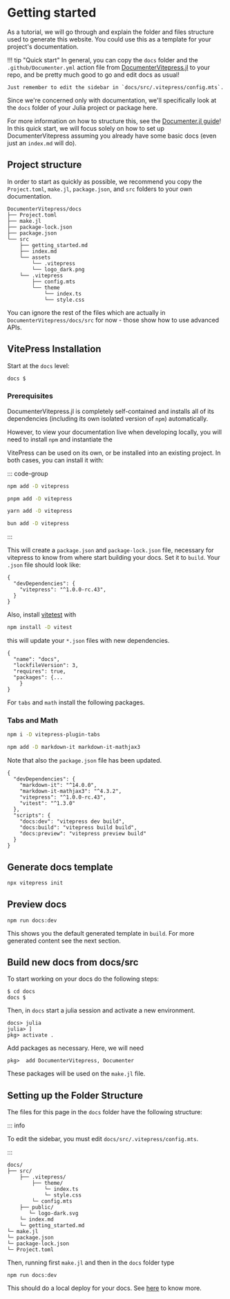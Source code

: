 # Getting started

As a tutorial, we will go through and explain the folder and files structure used to generate this website. You could use this as a template for your project's documentation.

!!! tip "Quick start"
    In general, you can copy the `docs` folder and the `.github/Documenter.yml` action file from [DocumenterVitepress.jl](https://github.com/LuxDL/DocumenterVitepress.jl) to your repo, and be pretty much good to go and edit docs as usual! 
    
    Just remember to edit the sidebar in `docs/src/.vitepress/config.mts`.

Since we're concerned only with documentation, we'll specifically look at the `docs` folder of your Julia project or package here.  

For more information on how to structure this, see the [Documenter.jl guide](https://documenter.juliadocs.org/stable/man/guide/)!  In this quick start, we will focus solely on how to set up DocumenterVitepress assuming you already have some basic docs (even just an `index.md` will do).

## Project structure

In order to start as quickly as possible, we recommend you copy the `Project.toml`, `make.jl`, `package.json`, and `src` folders to your own documentation.

```
DocumenterVitepress/docs
├── Project.toml
├── make.jl
├── package-lock.json
├── package.json
└── src
    ├── getting_started.md
    ├── index.md
    └── assets
        └── .vitepress
        └── logo_dark.png
    └── .vitepress
        ├── config.mts
        └── theme
            └── index.ts
            └── style.css
```

You can ignore the rest of the files which are actually in `DocumenterVitepress/docs/src` for now - those show how to use advanced APIs.


## VitePress Installation

Start at the `docs` level:

```sh
docs $
```

### Prerequisites

DocumenterVitepress.jl is completely self-contained and installs all of its dependencies (including its own isolated version of `npm`) automatically. 

However, to view your documentation live when developing locally, you will need to install `npm` and instantiate the 

VitePress can be used on its own, or be installed into an existing project. In both cases, you can install it with:

::: code-group

```sh [npm]
npm add -D vitepress
```

```sh [pnpm]
pnpm add -D vitepress
```

```sh [yarn]
yarn add -D vitepress
```

```sh [bun]
bun add -D vitepress
```

:::


This will create a `package.json` and `package-lock.json` file, necessary for vitepress to know from where start building your docs. Set it to `build`. Your `.json` file should look like:

```
{
  "devDependencies": {
    "vitepress": "^1.0.0-rc.43",
  }
}
```


Also, install [vitetest](https://vitest.dev/guide/#adding-vitest-to-your-project) with

```sh [vitetest]
npm install -D vitest
```

this will update your `*.json` files with new dependencies. 

```
{
  "name": "docs",
  "lockfileVersion": 3,
  "requires": true,
  "packages": {...
    }
}
```

For `tabs` and `math` install the following packages.

### Tabs and Math

```sh
npm i -D vitepress-plugin-tabs
```

```sh
npm add -D markdown-it markdown-it-mathjax3
```

Note that also the `package.json` file has been updated.

```
{
  "devDependencies": {
    "markdown-it": "^14.0.0",
    "markdown-it-mathjax3": "^4.3.2",
    "vitepress": "^1.0.0-rc.43",
    "vitest": "^1.3.0"
  },
  "scripts": {
    "docs:dev": "vitepress dev build",
    "docs:build": "vitepress build build",
    "docs:preview": "vitepress preview build"
  }
}
```


## Generate docs template

```sh [vitepress]
npx vitepress init
```

## Preview docs

```shell
npm run docs:dev
```

This shows you the default generated template in `build`. For more generated content see the next section. 

## Build new docs from docs/src

To start working on your docs do the following steps:

```shell
$ cd docs
docs $
```

Then, in `docs` start a julia session and activate a new environment.

```shell
docs> julia
julia> ]
pkg> activate .
```

Add packages as necessary. Here, we will need


```shell
pkg>  add DocumenterVitepress, Documenter
```
These packages will be used on the `make.jl` file.

## Setting up the Folder Structure
The files for this page in the `docs` folder have the following structure:

::: info

To edit the sidebar, you must edit `docs/src/.vitepress/config.mts`.

:::

```
docs/
├── src/
    ├── .vitepress/
        ├── theme/
            └─ index.ts
            └─ style.css
        └─ config.mts
    ├── public/
       └─ logo-dark.svg
    └─ index.md
    └─ getting_started.md
└─ make.jl
└─ package.json
└─ package-lock.json
└─ Project.toml
```

Then, running first `make.jl` and then in the `docs` folder type

```shell
npm run docs:dev
```


This should do a local deploy for your docs. See [here](https://vitepress.dev/guide/getting-started#up-and-running) to know more.
